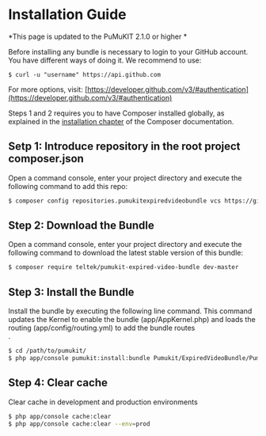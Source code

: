 Installation Guide
==================

*This page is updated to the PuMuKIT 2.1.0 or higher * 

Before installing any bundle is necessary to login to your GitHub account. You have different ways of doing it. We recommend to use:

```
$ curl -u "username" https://api.github.com
```

For more options, visit: [https://developer.github.com/v3/#authentication](https://developer.github.com/v3/#authentication)


Steps 1 and 2 requires you to have Composer installed globally, as explained
in the [installation chapter](https://getcomposer.org/doc/00-intro.md)
of the Composer documentation.

Setp 1: Introduce repository in the root project composer.json
---------------------------------------------------------

Open a command console, enter your project directory and execute the
following command to add this repo:

```bash
$ composer config repositories.pumukitexpiredvideobundle vcs https://github.com/teltek/PumukitExpiredVideoBundle
```

Step 2: Download the Bundle
---------------------------

Open a command console, enter your project directory and execute the
following command to download the latest stable version of this bundle:

```bash
$ composer require teltek/pumukit-expired-video-bundle dev-master
```

Step 3: Install the Bundle
--------------------------

Install the bundle by executing the following line command. This command updates the Kernel to enable the bundle (app/AppKernel.php) and loads the routing (app/config/routing.yml) to add the bundle routes\
.

```bash
$ cd /path/to/pumukit/
$ php app/console pumukit:install:bundle Pumukit/ExpiredVideoBundle/PumukitExpiredVideoBundle
```

Step 4: Clear cache
-------------------

Clear cache in development and production environments

```bash
$ php app/console cache:clear
$ php app/console cache:clear --env=prod
```
